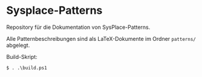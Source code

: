 # Sysplace-Patterns

Repository für die Dokumentation von SysPlace-Patterns.

Alle Patternbeschreibungen sind als LaTeX-Dokumente im Ordner `patterns/` abgelegt.

Build-Skript:

```
$ . .\build.ps1
```